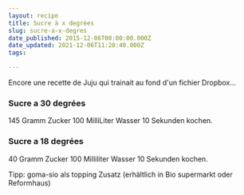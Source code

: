 ```yaml
---
layout: recipe
title: Sucre à x degrées
slug: sucre-a-x-degres
date_published: 2015-12-06T00:00:00.000Z
date_updated: 2021-12-06T11:28:40.000Z
tags: 

---
```


Encore une recette de Juju qui trainait au fond d'un fichier Dropbox...

### Sucre a 30 degrées

145 Gramm Zucker 100 MilliLiter Wasser 10 Sekunden kochen.

### Sucre a 18 degrées

40 Gramm Zucker 100 Milliliter Wasser 10 Sekunden kochen.

Tipp: goma-sio als topping Zusatz (erhältlich in Bio supermarkt oder Reformhaus)
